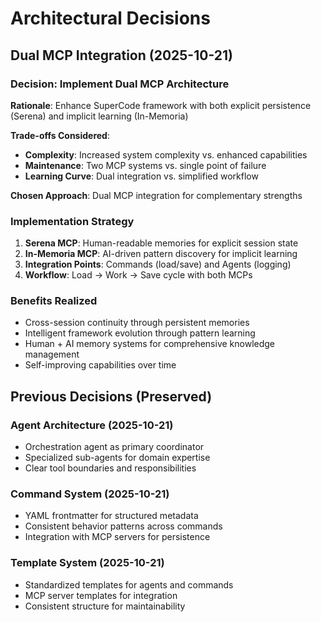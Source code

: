 # Architectural Decisions

## Dual MCP Integration (2025-10-21)

### Decision: Implement Dual MCP Architecture
**Rationale**: Enhance SuperCode framework with both explicit persistence (Serena) and implicit learning (In-Memoria)

**Trade-offs Considered**:
- **Complexity**: Increased system complexity vs. enhanced capabilities
- **Maintenance**: Two MCP systems vs. single point of failure
- **Learning Curve**: Dual integration vs. simplified workflow

**Chosen Approach**: Dual MCP integration for complementary strengths

### Implementation Strategy
1. **Serena MCP**: Human-readable memories for explicit session state
2. **In-Memoria MCP**: AI-driven pattern discovery for implicit learning
3. **Integration Points**: Commands (load/save) and Agents (logging)
4. **Workflow**: Load → Work → Save cycle with both MCPs

### Benefits Realized
- Cross-session continuity through persistent memories
- Intelligent framework evolution through pattern learning
- Human + AI memory systems for comprehensive knowledge management
- Self-improving capabilities over time

## Previous Decisions (Preserved)

### Agent Architecture (2025-10-21)
- Orchestration agent as primary coordinator
- Specialized sub-agents for domain expertise
- Clear tool boundaries and responsibilities

### Command System (2025-10-21)
- YAML frontmatter for structured metadata
- Consistent behavior patterns across commands
- Integration with MCP servers for persistence

### Template System (2025-10-21)
- Standardized templates for agents and commands
- MCP server templates for integration
- Consistent structure for maintainability